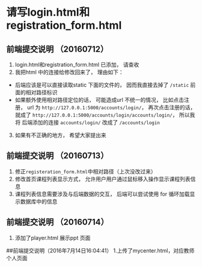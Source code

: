 # 请写login.html和registration_form.html

## 前端提交说明 （20160712）
1. login.html和registration_form.html 已添加， 请查收
2. 我把html 中的连接给修改回来了， 理由如下：
  - 后端应该是可以直接读取static 下面的文件的， 因而我直接去掉了 `/static` 前面的相对路径标识
  - 如果额外使用相对路径定位的话， 可能造成url 不统一的情况， 比如点击注册， url 为 `http://127.0.0.1:5000/accounts/login/`， 再次点击注册的话， 就成了 `http://127.0.0.1:5000/accounts/login/accounts/login/`， 所以我将 后端添加的连接 `accounts/login/` 改成了 `/accounts/login`
3. 如果有不正确的地方， 希望大家提出来

## 前端提交说明 （20160713）
1. 修正`registeration_form.html`中相对路径（上次没改过来）
2. 修改首页课程列表显示方式， 允许用户用户通过鼠标移入操作显示课程列表信息
3. 课程列表信息需要涉及与后端数据的交互， 后端可以尝试使用 for 循环加载显示数据库中的信息


## 前端提交说明 （20160714）
1. 添加了player.html 展示ppt 页面

##前端提交说明（2016年7月14日16:04:41）
1.上传了mycenter.html，对应教师个人页面
